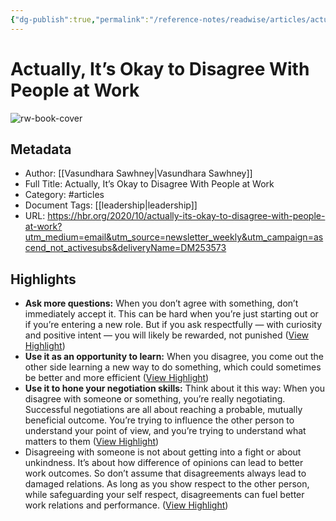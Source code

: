 ```yaml
---
{"dg-publish":true,"permalink":"/reference-notes/readwise/articles/actually-it-s-okay-to-disagree-with-people-at-work/"}
---
```


# Actually, It’s Okay to Disagree With People at Work

![rw-book-cover](https://hbr.org/resources/images/article_assets/2020/10/A_Oct20_28_3145281.jpg)

## Metadata
- Author: [[Vasundhara Sawhney\|Vasundhara Sawhney]]
- Full Title: Actually, It’s Okay to Disagree With People at Work
- Category: #articles
- Document Tags: [[leadership\|leadership]] 
- URL: https://hbr.org/2020/10/actually-its-okay-to-disagree-with-people-at-work?utm_medium=email&utm_source=newsletter_weekly&utm_campaign=ascend_not_activesubs&deliveryName=DM253573

## Highlights
- **Ask more questions:** When you don’t agree with something, don’t immediately accept it. This can be hard when you’re just starting out or if you’re entering a new role. But if you ask respectfully — with curiosity and positive intent — you will likely be rewarded, not punished ([View Highlight](https://read.readwise.io/read/01gsexdh69wqkxw9wxaqq0s4vt))
- **Use it as an opportunity to learn:** When you disagree, you come out the other side learning a new way to do something, which could sometimes be better and more efficient ([View Highlight](https://read.readwise.io/read/01gsexfmg2n4kyg7syy9sgd8cg))
- **Use it to hone your negotiation skills:** Think about it this way: When you disagree with someone or something, you’re really negotiating. Successful negotiations are all about reaching a probable, mutually beneficial outcome. You’re trying to influence the other person to understand your point of view, and you’re trying to understand what matters to them ([View Highlight](https://read.readwise.io/read/01gsexgr96h9ybn7n7kqdp2c26))
- Disagreeing with someone is not about getting into a fight or about unkindness. It’s about how difference of opinions can lead to better work outcomes. So don’t assume that disagreements always lead to damaged relations. As long as you show respect to the other person, while safeguarding your self respect, disagreements can fuel better work relations and performance. ([View Highlight](https://read.readwise.io/read/01gsexjqd2ev86wvcf3nw6bnt9))
